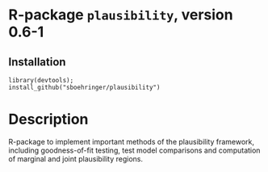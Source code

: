 # R-package `plausibility`, version 0.6-1
## Installation
```{r}
library(devtools);
install_github("sboehringer/plausibility")
```

# Description
R-package to implement important methods of the plausibility framework, including goodness-of-fit testing, test model comparisons and computation of marginal and joint plausibility regions.